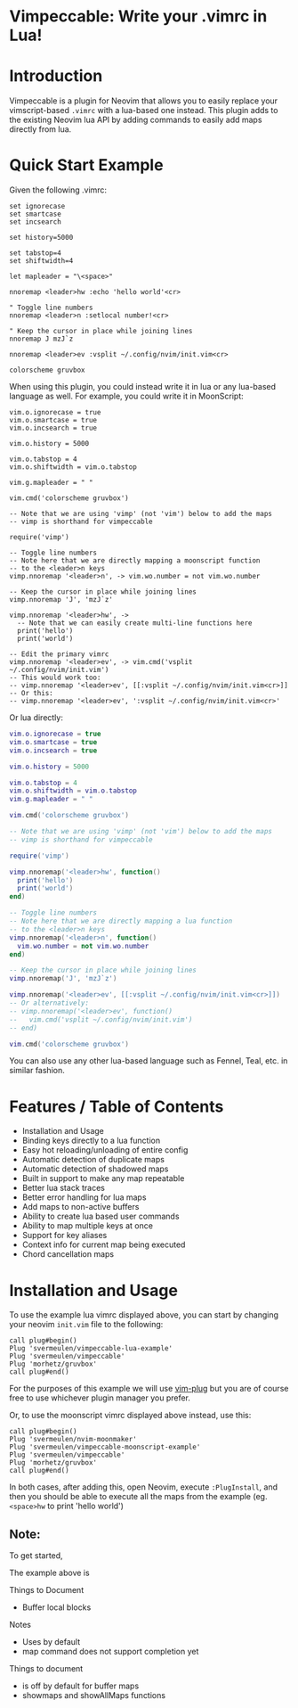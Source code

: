 
# Vimpeccable:  Write your .vimrc in Lua!

# Introduction

Vimpeccable is a plugin for Neovim that allows you to easily replace your vimscript-based `.vimrc` with a lua-based one instead.  This plugin adds to the existing Neovim lua API by adding commands to easily add maps directly from lua.

# Quick Start Example

Given the following .vimrc:

```vimL
set ignorecase
set smartcase
set incsearch

set history=5000

set tabstop=4
set shiftwidth=4

let mapleader = "\<space>"

nnoremap <leader>hw :echo 'hello world'<cr>

" Toggle line numbers
nnoremap <leader>n :setlocal number!<cr>

" Keep the cursor in place while joining lines
nnoremap J mzJ`z

nnoremap <leader>ev :vsplit ~/.config/nvim/init.vim<cr>

colorscheme gruvbox
```

When using this plugin, you could instead write it in lua or any lua-based language as well.  For example, you could write it in MoonScript:

```moonscript
vim.o.ignorecase = true
vim.o.smartcase = true
vim.o.incsearch = true

vim.o.history = 5000

vim.o.tabstop = 4
vim.o.shiftwidth = vim.o.tabstop

vim.g.mapleader = " "

vim.cmd('colorscheme gruvbox')

-- Note that we are using 'vimp' (not 'vim') below to add the maps
-- vimp is shorthand for vimpeccable

require('vimp')

-- Toggle line numbers
-- Note here that we are directly mapping a moonscript function
-- to the <leader>n keys
vimp.nnoremap '<leader>n', -> vim.wo.number = not vim.wo.number

-- Keep the cursor in place while joining lines
vimp.nnoremap 'J', 'mzJ`z'

vimp.nnoremap '<leader>hw', ->
  -- Note that we can easily create multi-line functions here
  print('hello')
  print('world')

-- Edit the primary vimrc
vimp.nnoremap '<leader>ev', -> vim.cmd('vsplit ~/.config/nvim/init.vim')
-- This would work too:
-- vimp.nnoremap '<leader>ev', [[:vsplit ~/.config/nvim/init.vim<cr>]]
-- Or this:
-- vimp.nnoremap '<leader>ev', ':vsplit ~/.config/nvim/init.vim<cr>'
```

Or lua directly:

```lua
vim.o.ignorecase = true
vim.o.smartcase = true
vim.o.incsearch = true

vim.o.history = 5000

vim.o.tabstop = 4
vim.o.shiftwidth = vim.o.tabstop
vim.g.mapleader = " "

vim.cmd('colorscheme gruvbox')

-- Note that we are using 'vimp' (not 'vim') below to add the maps
-- vimp is shorthand for vimpeccable

require('vimp')

vimp.nnoremap('<leader>hw', function()
  print('hello')
  print('world')
end)

-- Toggle line numbers
-- Note here that we are directly mapping a lua function 
-- to the <leader>n keys
vimp.nnoremap('<leader>n', function()
  vim.wo.number = not vim.wo.number
end)

-- Keep the cursor in place while joining lines
vimp.nnoremap('J', 'mzJ`z')

vimp.nnoremap('<leader>ev', [[:vsplit ~/.config/nvim/init.vim<cr>]])
-- Or alternatively:
-- vimp.nnoremap('<leader>ev', function()
--   vim.cmd('vsplit ~/.config/nvim/init.vim')
-- end)

vim.cmd('colorscheme gruvbox')
```

You can also use any other lua-based language such as Fennel, Teal, etc. in similar fashion.

# Features / Table of Contents

* Installation and Usage
* Binding keys directly to a lua function
* Easy hot reloading/unloading of entire config
* Automatic detection of duplicate maps
* Automatic detection of shadowed maps
* Built in support to make any map repeatable
* Better lua stack traces
* Better error handling for lua maps
* Add maps to non-active buffers
* Ability to create lua based user commands
* Ability to map multiple keys at once
* Support for key aliases
* Context info for current map being executed
* Chord cancellation maps

# Installation and Usage

To use the example lua vimrc displayed above, you can start by changing your neovim `init.vim` file to the following:

```vimL
call plug#begin()
Plug 'svermeulen/vimpeccable-lua-example'
Plug 'svermeulen/vimpeccable'
Plug 'morhetz/gruvbox'
call plug#end()
```

For the purposes of this example we will use [vim-plug](https://github.com/junegunn/vim-plug) but you are of course free to use whichever plugin manager you prefer.

Or, to use the moonscript vimrc displayed above instead, use this:

```vimL
call plug#begin()
Plug 'svermeulen/nvim-moonmaker'
Plug 'svermeulen/vimpeccable-moonscript-example'
Plug 'svermeulen/vimpeccable'
Plug 'morhetz/gruvbox'
call plug#end()
```

In both cases, after adding this, open Neovim, execute `:PlugInstall`, and then you should be able to execute all the maps from the example (eg. `<space>hw` to print 'hello world')

Note:
- 


To get started, 

The example above is 

Things to Document

* Buffer local blocks

Notes

* Uses <unique> by default
* map command does not support completion yet

Things to document
* <unique> is off by default for buffer maps
* showmaps and showAllMaps functions


